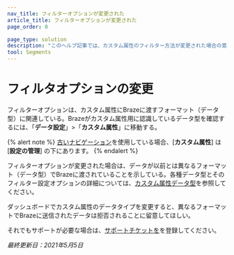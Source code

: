 ```yaml
---
nav_title: フィルターオプションが変更された
article_title: フィルターオプションが変更された
page_order: 0

page_type: solution
description: "このヘルプ記事では、カスタム属性のフィルター方法が変更された場合の意味について説明します。"
tool: Segments
---
```


# フィルタオプションの変更

フィルターオプションは、カスタム属性にBrazeに渡すフォーマット（データ型）に関連している。Brazeがカスタム属性用に認識しているデータ型を確認するには、「**データ設定**」>「**カスタム属性**」に移動する。

{% alert note %}
[古いナビゲーション]({{site.baseurl}}/navigation)を使用している場合、\[**カスタム属性**] は \[**設定の管理**] の下にあります。
{% endalert %}

フィルターオプションが変更された場合は、データが以前とは異なるフォーマット（データ型）でBrazeに渡されていることを示している。各種データ型とそのフィルター設定オプションの詳細については、[カスタム属性データ型][36]を参照してください。

ダッシュボードでカスタム属性のデータタイプを変更すると、異なるフォーマットでBrazeに送信されたデータは拒否されることに留意してほしい。

それでもサポートが必要な場合は、[サポートチケットを]({{site.baseurl}}/braze_support/)を登録してください。

_最終更新日：2021年5月5日_

[36]: {{site.baseurl}}/user_guide/data_and_analytics/custom_data/custom_attributes/#custom-attribute-data-types

